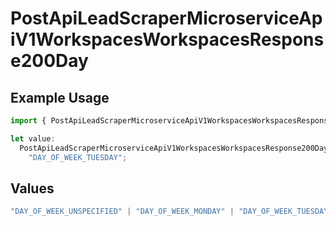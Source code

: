 # PostApiLeadScraperMicroserviceApiV1WorkspacesWorkspacesResponse200Day

## Example Usage

```typescript
import { PostApiLeadScraperMicroserviceApiV1WorkspacesWorkspacesResponse200Day } from "oppulence-backend-sdk/models/operations";

let value:
  PostApiLeadScraperMicroserviceApiV1WorkspacesWorkspacesResponse200Day =
    "DAY_OF_WEEK_TUESDAY";
```

## Values

```typescript
"DAY_OF_WEEK_UNSPECIFIED" | "DAY_OF_WEEK_MONDAY" | "DAY_OF_WEEK_TUESDAY" | "DAY_OF_WEEK_WEDNESDAY" | "DAY_OF_WEEK_THURSDAY" | "DAY_OF_WEEK_FRIDAY" | "DAY_OF_WEEK_SATURDAY" | "DAY_OF_WEEK_SUNDAY"
```